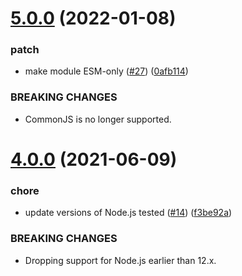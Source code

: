 # [5.0.0](https://github.com/Trott/cheesy-metal/compare/v4.0.0...v5.0.0) (2022-01-08)


### patch

* make module ESM-only ([#27](https://github.com/Trott/cheesy-metal/issues/27)) ([0afb114](https://github.com/Trott/cheesy-metal/commit/0afb1144479eca6ca10362b2e115a2d0b5fdbc80))


### BREAKING CHANGES

* CommonJS is no longer supported.

# [4.0.0](https://github.com/Trott/cheesy-metal/compare/v3.0.0...v4.0.0) (2021-06-09)


### chore

* update versions of Node.js tested ([#14](https://github.com/Trott/cheesy-metal/issues/14)) ([f3be92a](https://github.com/Trott/cheesy-metal/commit/f3be92ad8f61d5445bf46b32f99a9d1fcaeef05d))


### BREAKING CHANGES

* Dropping support for Node.js earlier than 12.x.
